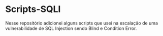 # Scripts-SQLI
Nesse repositório adicionei alguns scripts que usei na escalação de uma vulnerabilidade de SQL Injection sendo Blind e Condition Error.
